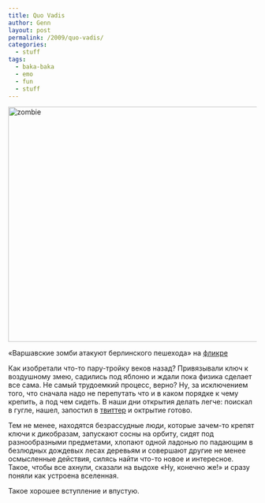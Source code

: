 ```yaml
---
title: Quo Vadis
author: Genn
layout: post
permalink: /2009/quo-vadis/
categories:
  - stuff
tags:
  - baka-baka
  - emo
  - fun
  - stuff
---
```

<img src="http://mega.genn.org/=^_^=/uploads/2009/11/zombie.jpg" alt="zombie" title="zombie" width="636" height="477" />

<p class="imgdesc">
  «Варшавские зомби атакуют берлинского пешехода» на <a href="http://www.flickr.com/photos/genn-org/4118826227/">фликре</a>
</p>

Как изобретали что-то пару-тройку веков назад? Привязывали ключ к воздушному змею, садились под яблоню и ждали пока физика сделает все сама. Не самый трудоемкий процесс, верно? Ну, за исключением того, что сначала надо не перепутать что и в каком порядке к чему крепить, а под чем сидеть. В наши дни открытия делать легче: поискал в гугле, нашел, запостил в [твиттер][1] и октрытие готово.

Тем не менее, находятся безрассудные люди, которые зачем-то крепят ключи к дикобразам, запускают сосны на орбиту, сидят под разнообразными предметами, хлопают одной ладонью по падающим в безлюдных дождевых лесах деревьям и совершают другие не менее осмысленные действия, силясь найти что-то новое и интересное. Такое, чтобы все ахнули, сказали на выдохе «Ну, конечно же!» и сразу поняли как устроена вселенная. 

Такое хорошее вступление и впустую.

 [1]: http://twitter.com/genn_org/